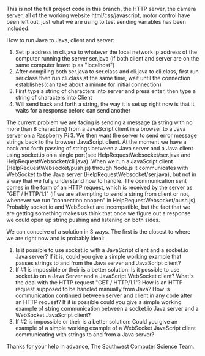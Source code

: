 This is not the full project code in this branch, the HTTP server, the camera server, all of the working website html/css/javascript, motor control have been left out, just what we are using to test sending variables has been included.

How to run Java to Java, client and server:
1. Set ip address in cli.java to whatever the local network ip address of the computer running the server ser.java (if both client and server are on the same computer leave ip as "localhost")
2. After compiling both ser.java to ser.class and cli.java to cli.class, first run ser.class then run cli.class at the same time, wait until the connection establishes(can take about a minute for initial connection)
3. First type a string of characters into server and press enter, then type a string of characters into Client
4. Will send back and forth a string, the way it is set up right now is that it waits for a response before can send another

The current problem we are facing is sending a message (a string with no more than 8 characters) from a JavaScript client in a browser to a Java server on a Raspberry Pi 3. We then want the server to send error message strings back to the browser JavaScript client.
At the moment we have a back and forth passing of strings between a Java server and a Java client using socket.io on a single port(see HelpRequestWebsocket/ser.java and HelpRequestWebsocket/cli.java).
When we run a JavaScript client (HelpRequestWebsocket/push.js) through Node.js it communicates with WebSocket to the Java server (HelpRequestWebsocket/ser.java), but not in a way that we fully understand how to handle. The communication sent comes in the form of an HTTP request, which is received by the server as "GET / HTTP/1.1" (if we are attempting to send a string from client or not, whenever we run "connection.onopen" in HelpRequestWebsocket/push.js). Probably socket.io and WebSocket are incompatible, but the fact that we are getting something makes us think that once we figure out a response we could open up string pushing and listening on both sides.

We can conceive of a solution in 3 ways. The first is the closest to where we are right now and is probably ideal:
1. Is it possible to use socket.io with a JavaScript client and a socket.io Java server? If it is, could you give a simple working example that passes strings to and from the Java server and JavaScript client?
2. If #1 is impossible or their is a better solution: Is it possible to use socket.io on a Java Server and a JavaScript WebSocket client? What's the deal with the HTTP request "GET / HTTP/1.1"? How is an HTTP request supposed to be handled manually from Java? How is communication continued between server and client in any code after an HTTP request? If it is possible could you give a simple working example of string communication between a socket.io Java server and a WebSocket JavaScript client?
3. If #2 is impossible or their is a better solution: Could you give an example of a simple working example of a WebSocket JavaScript client communicating with strings to and from a Java server?

Thanks for your help in advance, The Southwest Computer Science Team.

